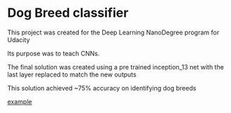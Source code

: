# Dog Breed classifier
This project was created for the Deep Learning NanoDegree program for Udacity

Its purpose was to teach CNNs. 

The final solution was created using a pre trained inception_13 net with the last layer replaced to match the new outputs

This solution achieved ~75% accuracy on identifying dog breeds

[example](example.png "Example Classification")

